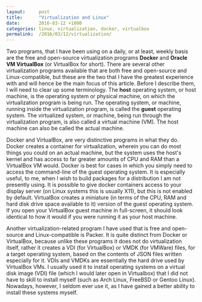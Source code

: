 ```yaml
---
layout:     post
title:      "Virtualization and Linux"
date:       2016-03-12 +1000
categories: linux, virtualization, docker, virtualbox
permalink:  /2016/03/12/virtualization/
---
```


Two programs, that I have been using on a daily, or at least, weekly basis are the free and open-source virtualization programs **Docker** and **Oracle VM VirtualBox** (or VirtualBox for short). There are several other virtualization programs available that are both free and open-source and Linux-compatible, but these are the two that I have the greatest experience with and will hence be the main focus of this article. Before I describe them, I will need to clear up some terminology. The **host** operating system, or host machine, is the operating system or physical machine, on which the virtualization program is being run. The operating system, or machine, running inside the virtualization program, is called the **guest** operating system. The virtualized system, or machine, being run through the virtualization program, is also called a virtual machine (VM). The host machine can also be called the actual machine.

Docker and VirtualBox, are very distinctive programs in what they do. Docker creates a container for virtualization, wherein you can do most things you could on an actual machine, but the system uses the host's kernel and has access to far greater amounts of CPU and RAM than a VirtualBox VM would. Docker is best for cases in which you simply need to access the command-line of the guest operating system. It is especially useful, to me, when I wish to build packages for a distribution I am not presently using. It is possible to give docker containers access to your display server (on Linux systems this is usually X11), but this is not enabled by default. VirtualBox creates a miniature (in terms of the CPU, RAM and hard disk drive space available to it) version of the guest operating system. If you open your VirtualBox guest machine in full-screen, it should look identical to how it would if you were running it as your host machine.

Another virtualization-related program I have used that is free and open-source and Linux-compatible is Packer. It is quite distinct from Docker or VirtualBox, because unlike these programs it does not do virtualization itself, rather it creates a VDI (for VirtualBox) or VMDK (for VMWare) files, for a target operating system, based on the contents of JSON files written especially for it. VDIs and VMDKs are essentially the hard drive used by VirtualBox VMs. I usually used it to install operating systems on a virtual disk image (VDI) file (which I would later open in Virtualbox) that I did not have to skill to install myself (such as Arch Linux, FreeBSD or Gentoo Linux). Nowadays, however, I seldom ever use it, as I have gained a better ability to install these systems myself. 
